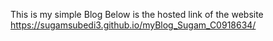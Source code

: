 This is my simple Blog
Below is the hosted link of the website
https://sugamsubedi3.github.io/myBlog_Sugam_C0918634/


